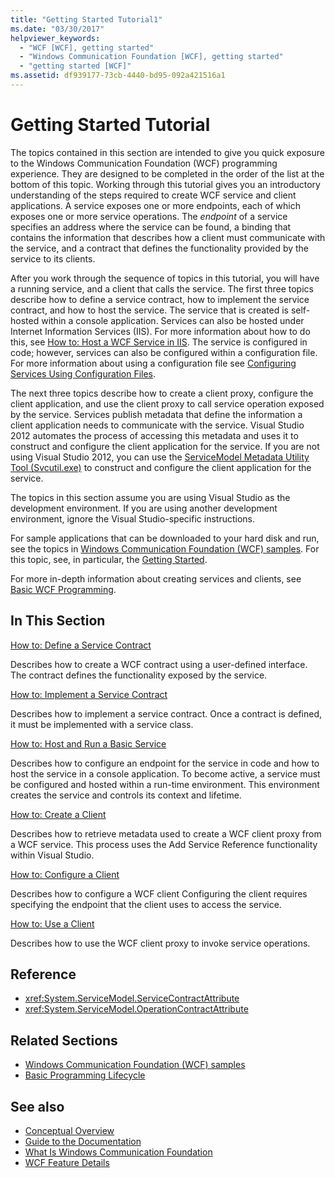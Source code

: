 ```yaml
---
title: "Getting Started Tutorial1"
ms.date: "03/30/2017"
helpviewer_keywords:
  - "WCF [WCF], getting started"
  - "Windows Communication Foundation [WCF], getting started"
  - "getting started [WCF]"
ms.assetid: df939177-73cb-4440-bd95-092a421516a1
---
```

# Getting Started Tutorial
The topics contained in this section are intended to give you quick exposure to the Windows Communication Foundation (WCF) programming experience. They are designed to be completed in the order of the list at the bottom of this topic. Working through this tutorial gives you an introductory understanding of the steps required to create WCF service and client applications. A service exposes one or more endpoints, each of which exposes one or more service operations. The *endpoint* of a service specifies an address where the service can be found, a binding that contains the information that describes how a client must communicate with the service, and a contract that defines the functionality provided by the service to its clients.

 After you work through the sequence of topics in this tutorial, you will have a running service, and a client that calls the service. The first three topics describe how to define a service contract, how to implement the service contract, and how to host the service. The service that is created is self-hosted within a console application. Services can also be hosted under Internet Information Services (IIS). For more information about how to do this, see [How to: Host a WCF Service in IIS](../../../docs/framework/wcf/feature-details/how-to-host-a-wcf-service-in-iis.md). The service is configured in code; however, services can also be configured within a configuration file. For more information about using a configuration file see [Configuring Services Using Configuration Files](../../../docs/framework/wcf/configuring-services-using-configuration-files.md).

 The next three topics describe how to create a client proxy, configure the client application, and use the client proxy to call service operation exposed by the service. Services publish metadata that define the information a client application needs to communicate with the service. Visual Studio 2012 automates the process of accessing this metadata and uses it to construct and configure the client application for the service. If you are not using Visual Studio 2012, you can use the [ServiceModel Metadata Utility Tool (Svcutil.exe)](../../../docs/framework/wcf/servicemodel-metadata-utility-tool-svcutil-exe.md) to construct and configure the client application for the service.

The topics in this section assume you are using Visual Studio as the development environment. If you are using another development environment, ignore the Visual Studio-specific instructions.

For sample applications that can be downloaded to your hard disk and run, see the topics in [Windows Communication Foundation (WCF) samples](./samples/index.md). For this topic, see, in particular, the [Getting Started](../../../docs/framework/wcf/samples/getting-started-sample.md).

For more in-depth information about creating services and clients, see [Basic WCF Programming](../../../docs/framework/wcf/basic-wcf-programming.md).

## In This Section
 [How to: Define a Service Contract](../../../docs/framework/wcf/how-to-define-a-wcf-service-contract.md)

 Describes how to create a WCF contract using a user-defined interface. The contract defines the functionality exposed by the service.

 [How to: Implement a Service Contract](../../../docs/framework/wcf/how-to-implement-a-wcf-contract.md)

 Describes how to implement a service contract. Once a contract is defined, it must be implemented with a service class.

 [How to: Host and Run a Basic Service](../../../docs/framework/wcf/how-to-host-and-run-a-basic-wcf-service.md)

 Describes how to configure an endpoint for the service in code and how to host the service in a console application. To become active, a service must be configured and hosted within a run-time environment. This environment creates the service and controls its context and lifetime.

 [How to: Create a Client](../../../docs/framework/wcf/how-to-create-a-wcf-client.md)

 Describes how to retrieve metadata used to create a WCF client proxy from a WCF service. This process uses the Add Service Reference functionality within Visual Studio.

 [How to: Configure a Client](../../../docs/framework/wcf/how-to-configure-a-basic-wcf-client.md)

 Describes how to configure a WCF client Configuring the client requires specifying the endpoint that the client uses to access the service.

 [How to: Use a Client](../../../docs/framework/wcf/how-to-use-a-wcf-client.md)

 Describes how to use the WCF client proxy to invoke service operations.

## Reference

- <xref:System.ServiceModel.ServiceContractAttribute>
- <xref:System.ServiceModel.OperationContractAttribute>

## Related Sections

- [Windows Communication Foundation (WCF) samples](./samples/index.md)
- [Basic Programming Lifecycle](../../../docs/framework/wcf/basic-programming-lifecycle.md)

## See also

- [Conceptual Overview](../../../docs/framework/wcf/conceptual-overview.md)
- [Guide to the Documentation](../../../docs/framework/wcf/guide-to-the-documentation.md)
- [What Is Windows Communication Foundation](../../../docs/framework/wcf/whats-wcf.md)
- [WCF Feature Details](../../../docs/framework/wcf/feature-details/index.md)
